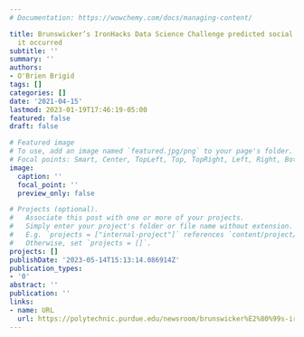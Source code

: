 ```yaml
---
# Documentation: https://wowchemy.com/docs/managing-content/

title: Brunswicker’s IronHacks Data Science Challenge predicted social crowding before
  it occurred
subtitle: ''
summary: ''
authors:
- O'Brien Brigid
tags: []
categories: []
date: '2021-04-15'
lastmod: 2023-01-19T17:46:19-05:00
featured: false
draft: false

# Featured image
# To use, add an image named `featured.jpg/png` to your page's folder.
# Focal points: Smart, Center, TopLeft, Top, TopRight, Left, Right, BottomLeft, Bottom, BottomRight.
image:
  caption: ''
  focal_point: ''
  preview_only: false

# Projects (optional).
#   Associate this post with one or more of your projects.
#   Simply enter your project's folder or file name without extension.
#   E.g. `projects = ["internal-project"]` references `content/project/deep-learning/index.md`.
#   Otherwise, set `projects = []`.
projects: []
publishDate: '2023-05-14T15:13:14.086914Z'
publication_types:
- '0'
abstract: ''
publication: ''
links:
- name: URL
  url: https://polytechnic.purdue.edu/newsroom/brunswicker%E2%80%99s-ironhacks-data-science-challenge-predicted-social-crowding-it-occurred
---
```


